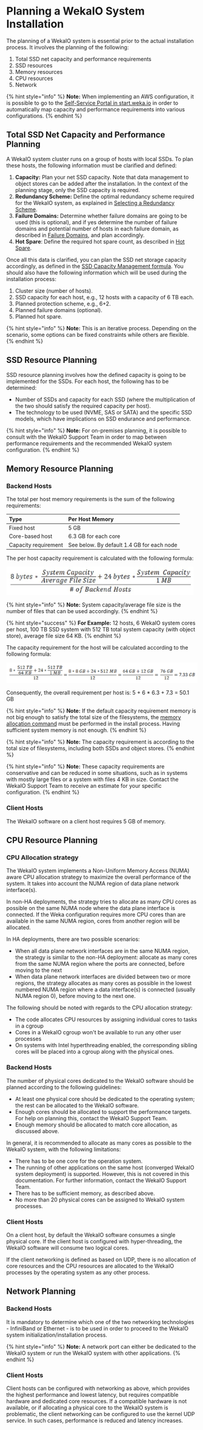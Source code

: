 # Planning a WekaIO System Installation

The planning of a WekaIO system is essential prior to the actual installation process. It involves the planning of the following:

1.  Total SSD net capacity and performance requirements
2.  SSD resources
3.  Memory resources
4.  CPU resources
5.  Network

{% hint style="info" %}
**Note:** When implementing an AWS configuration, it is possible to go to the [Self-Service Portal in start.weka.io](../aws/self-service-portal.md) in order to automatically map capacity and performance requirements into various configurations.
{% endhint %}

## Total SSD Net Capacity and Performance Planning

A WekaIO system cluster runs on a group of hosts with local SSDs. To plan these hosts, the following information must be clarified and defined:

1. **Capacity:** Plan your net SSD capacity. Note that data management to object stores can be added after the installation. In the context of the planning stage, only the SSD capacity is required.
2. **Redundancy Scheme:** Define the optimal redundancy scheme required for the WekaIO system, as explained in [Selecting a Redundancy Scheme](../../overview/about.md#selecting-a-redundancy-scheme).
3. **Failure Domains:** Determine whether failure domains are going to be used \(this is optional\), and if yes determine the number of failure domains and potential number of hosts in each failure domain, as described in [Failure Domains](../../overview/ssd-capacity-management.md#failure-domains-optional), and plan accordingly.
4. **Hot Spare**: Define the required hot spare count, as described in [Hot Spare](../../overview/ssd-capacity-management.md#hot-spare).

Once all this data is clarified, you can plan the SSD net storage capacity accordingly, as defined in the [SSD Capacity Management formula](../../overview/ssd-capacity-management.md#formula-for-calculating-ssd-net-storage-capacity). You should also have the following information which will be used during the installation process:

1.  Cluster size \(number of hosts\).
2.  SSD capacity for each host, e.g., 12 hosts with a capacity of 6 TB each.
3.  Planned protection scheme, e.g., 6+2.
4.  Planned failure domains \(optional\).
5.  Planned hot spare.

{% hint style="info" %}
**Note:** This is an iterative process. Depending on the scenario, some options can be fixed constraints while others are flexible.
{% endhint %}

## SSD Resource Planning

SSD resource planning involves how the defined capacity is going to be implemented for the SSDs. For each host, the following has to be determined:

* Number of SSDs and capacity for each SSD \(where the multiplication of the two should satisfy the required capacity per host\).
* The technology to be used \(NVME, SAS or SATA\) and the specific SSD models, which have implications on SSD endurance and performance.

{% hint style="info" %}
**Note:** For on-premises planning, it is possible to consult with the WekaIO Support Team in order to map between performance requirements and the recommended WekaIO system configuration.
{% endhint %}

## Memory Resource Planning

### Backend Hosts

The total per host memory requirements is the sum of the following requirements:

| **Type** | **Per Host Memory** |
| :--- | :--- |
| Fixed host | 5 GB |
| Core-based host | 6.3 GB for each core |
| Capacity requirement | See below. By default 1.4 GB for each node |

The per host capacity requirement is calculated with the following formula:

![](../../.gitbook/assets/formula-1-21_5_18.jpg)

{% hint style="info" %}
**Note:** System capacity/average file size is the number of files that can be used accordingly.
{% endhint %}

{% hint style="success" %}
**For Example:** 12 hosts, 6 WekaIO system cores per host, 100 TB SSD system with 512 TB total system capacity \(with object store\), average file size 64 KB.
{% endhint %}

The capacity requirement for the host will be calculated according to the following formula:

![](../../.gitbook/assets/formula-2-21_05_18.png)

Consequently, the overall requirement per host is: 5 + 6 \* 6.3 + 7.3 = 50.1 GB

{% hint style="info" %}
**Note:** If the default capacity requirement memory is not big enough to satisfy the total size of the filesystems, the [memory allocation command](using-cli.md#stage-9-configuration-of-memory-optional) must be performed in the install process. Having sufficient system memory is not enough.
{% endhint %}

{% hint style="info" %}
**Note:** The capacity requirement is according to the total size of filesystems, including both SSDs and object stores.
{% endhint %}

{% hint style="info" %}
**Note:** These capacity requirements are conservative and can be reduced in some situations, such as in systems with mostly large files or a system with files 4 KB in size. Contact the WekaIO Support Team to receive an estimate for your specific configuration.
{% endhint %}

### Client Hosts

The WekaIO software on a client host requires 5 GB of memory.

## CPU  Resource Planning

### CPU Allocation strategy

The WekaIO system implements a Non-Uniform Memory Access \(NUMA\) aware CPU allocation strategy to maximize the overall performance of the system. It takes into account the NUMA region of data plane network interface\(s\).

In non-HA deployments, the strategy tries to allocate as many CPU cores as possible on the same NUMA node where the data plane interface is connected. If the Weka configuration requires more CPU cores than are available in the same NUMA region, cores from another region will be allocated.

In HA deployments, there are two possible scenarios: 

* When all data plane network interfaces are in the same NUMA region, the strategy is similar to the non-HA deployment: allocate as many cores from the same NUMA region where the ports are connected, before moving to the next
* When data plane network interfaces are divided between two or more regions, the strategy allocates as many cores as possible in the lowest numbered NUMA region where a data interface\(s\) is connected \(usually NUMA region 0\), before moving to the next one. 

The following should be noted with regards to the CPU allocation strategy:

* The code allocates CPU resources by assigning individual cores to tasks in a cgroup
* Cores in a WekaIO cgroup won't be available to run any other user processes
* On systems with Intel hyperthreading enabled, the corresponding sibling cores will be placed into a cgroup along with the physical ones.

### Backend Hosts

The number of physical cores dedicated to the WekaIO software should be planned according to the following guidelines:

* At least one physical core should be dedicated to the operating system; the rest can be allocated to the WekaIO software.
* Enough cores should be allocated to support the performance targets. For help on planning this, contact the WekaIO Support Team.
* Enough memory should be allocated to match core allocation, as discussed above.

In general, it is recommended to allocate as many cores as possible to the WekaIO system, with the following limitations:

* There has to be one core for the operation system.
* The running of other applications on the same host \(converged WekaIO system deployment\) is supported. However, this is not covered in this documentation. For further information, contact the WekaIO Support Team.
* There has to be sufficient memory, as described above.
* No more than 20 physical cores can be assigned to WekaIO system processes.

### Client Hosts

On a client host, by default the WekaIO software consumes a single physical core. If the client host is configured with hyper-threading, the WekaIO software will consume two logical cores.

If the client networking is defined as based on UDP, there is no allocation of core resources and the CPU resources are allocated to the WekaIO processes by the operating system as any other process.

## Network Planning

### Backend Hosts

It is mandatory to determine which one of the two networking technologies - InfiniBand or Ethernet - is to be used in order to proceed to the WekaIO system initialization/installation process.

{% hint style="info" %}
**Note:** A network port can either be dedicated to the WekaIO system or run the WekaIO system with other applications.
{% endhint %}

### Client Hosts

Client hosts can be configured with networking as above, which provides the highest performance and lowest latency, but requires compatible hardware and dedicated core resources. If a compatible hardware is not available, or if allocating a physical core to the WekaIO system is problematic, the client networking can be configured to use the kernel UDP service. In such cases, performance is reduced and latency  increases.

